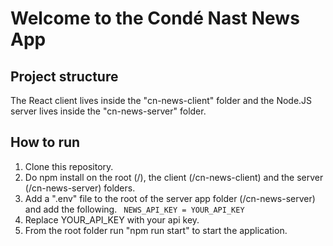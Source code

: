 # Welcome to the Condé Nast News App

## Project structure

The React client lives inside the "cn-news-client" folder and the Node.JS server lives inside the "cn-news-server" folder.

## How to run

1. Clone this repository.
2. Do npm install on the root (/), the client (/cn-news-client) and the server (/cn-news-server) folders.
3. Add a ".env" file to the root of the server app folder (/cn-news-server) and add the following.
   ` NEWS_API_KEY = YOUR_API_KEY`
4. Replace YOUR_API_KEY with your api key.
5. From the root folder run "npm run start" to start the application.

